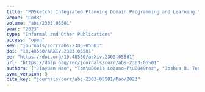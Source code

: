 ```yaml
---
title: "PDSketch: Integrated Planning Domain Programming and Learning."
venue: "CoRR"
volume: "abs/2303.05501"
year: "2023"
type: "Informal and Other Publications"
access: "open"
key: "journals/corr/abs-2303-05501"
doi: "10.48550/ARXIV.2303.05501"
ee: "https://doi.org/10.48550/arXiv.2303.05501"
url: "https://dblp.org/rec/journals/corr/abs-2303-05501"
authors: ["Jiayuan Mao", "Tom\u00e1s Lozano-P\u00e9rez", "Joshua B. Tenenbaum", "Leslie Pack Kaelbling"]
sync_version: 3
cite_key: "journals/corr/abs-2303-05501/Mao/2023"
---
```

